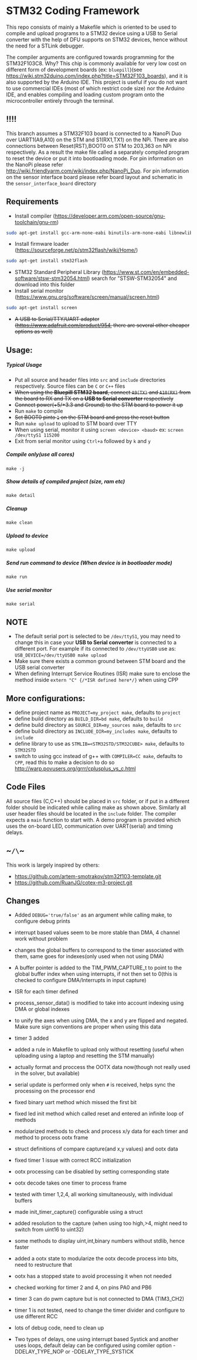 # STM32 Coding Framework
This repo consists of mainly a Makefile which is oriented to be used to compile and upload programs to a STM32 device using a USB to Serial converter with the help of DFU supports on STM32 devices, hence without the need for a STLink debugger.

The compiler arguments are configured towards programming for the STM32F103C8. Why? This chip is commonly available for very low cost on different form of development boards (ex: `bluepill`)(see https://wiki.stm32duino.com/index.php?title=STM32F103_boards), and it is also supported by the Arduino IDE. This project is useful if you do not want to use commercial IDEs (most of which restrict code size) nor the Arduino IDE, and enables compiling and loading custom program onto the microcontroller entirely through the terminal.

## **!!!!**
This branch assumes a STM32F103 board is connected to a NanoPi Duo over UART1(A9,A10) on the STM and S1(RX1,TX1) on the NPi. There are also connections between Reset(RST),BOOT0 on STM to 203,363 on NPi respectively. As a result the make file called a separately compiled program to reset the device or put it into bootloading mode. For pin information on the NanoPi please refer http://wiki.friendlyarm.com/wiki/index.php/NanoPi_Duo. For pin information on the sensor interface board please refer board layout and schematic in the `sensor_interface_board` directory


## Requirements
- Install compiler (https://developer.arm.com/open-source/gnu-toolchain/gnu-rm)
```sh
sudo apt-get install gcc-arm-none-eabi binutils-arm-none-eabi libnewlib-arm-none-eabi
```
- Install firmware loader (https://sourceforge.net/p/stm32flash/wiki/Home/)
```sh
sudo apt-get install stm32flash
```
- STM32 Standard Peripheral Library (https://www.st.com/en/embedded-software/stsw-stm32054.html)
search for "STSW-STM32054" and download into this folder
- Install serial monitor (https://www.gnu.org/software/screen/manual/screen.html)
```sh
sudo apt-get install screen
```
- ~~A USB to Serial/TTY/UART adapter (https://www.adafruit.com/product/954, there are several other cheaper options as well)~~

## Usage:
##### Typical Usage
- Put all source and header files into `src` and `include` directories respectively. Source files can be `C` or `C++` files
- ~~When using the **Bluepill STM32 board**, connect `A9(TX)` and `A10(RX)` from the board to RX and TX on a **USB to Serial converter** respectively~~
- ~~Connect power(+5/+3.3 and Ground) to the STM board to power it up~~
- Run ```make``` to compile
- ~~Set BOOT0 pinto `1` on the STM board and press the reset button~~
- Run ```make upload``` to upload to STM board over TTY
- When using serial, monitor it using ```screen <device> <baud>```
  ex: ```screen /dev/ttyS1 115200```
- Exit from serial monitor using `Ctrl+a` followed by `k` and `y`

##### Compile only(use all cores)
`make -j`
##### Show details of compiled project (size, ram etc)
`make detail`
##### Cleanup
`make clean`
##### Upload to device
`make upload`
##### Send run command to device (When device is in bootloader mode)
`make run`
##### Use serial monitor
`make serial`

## NOTE
- The default serial port is selected to be `/dev/ttyS1`, you may need to change this in case your **USB to Serial converter** is connected to a different port. For example if its connected to `/dev/ttyUSB0` use as: ```USB_DEVICE=/dev/ttyUSB0 make upload```
- Make sure there exists a common ground between STM board and the USB serial converter
- When defining Interrupt Service Routines (ISR) make sure to enclose the method
	inside ```extern "C" {/*ISR defined here*/}``` when using CPP


## More configurations:
- define project name as ```PROJECT=my_project make```, defaults to `project`
- define build directory as ```BUILD_DIR=bd make```, defaults to ```build```
- define build directory as ```SOURCE_DIR=my_sources make```, defaults to ```src```
- define build directory as ```INCLUDE_DIR=my_includes make```, defaults to ```include```
- define library to use as ```STMLIB=<STM32STD/STM32CUBE> make```, defaults to ```STM32STD```
- switch to using gcc instead of g++ with ```COMPILER=CC make```, defaults to ```CPP```, read this to make a decision to do so http://warp.povusers.org/grrr/cplusplus_vs_c.html


## Code Files
All source files (C,C++) should be placed in `src` folder, or if put in a different folder should be indicated while calling make as shown above. Similarly all user header files should be located in the `include` folder. The compiler expects a `main` function to start with. A demo program is provided which uses the on-board LED, communication over UART(serial) and timing delays.









## ~`/\`~
This work is largely inspired by others:
- https://github.com/artem-smotrakov/stm32f103-template.git
- https://github.com/RuanJG/cotex-m3-project.git

## Changes
- Added `DEBUG='true/false'` as an argument while calling make, to configure debug prints
- interrupt based values seem to be more stable than DMA, 4 channel work without problem
- changes the global buffers to correspond to the timer associated with them, same goes for indexes(only used when not using DMA)
- A buffer pointer is added to the TIM_PWM_CAPTURE_t to point to the global buffer index when using interrupts, if not then set to 0(this is checked to configure DMA/Interrupts in input capture)
- ISR for each timer defined
- process_sensor_data() is modified to take into account indexing using DMA or global indexes
- to unify the axes when using DMA, the x and y are flipped and negated. Make sure sign conventions are proper when using this data
- timer 3 added
- added a rule in Makefile to upload only without resetting (useful when uploading using a laptop and resetting the STM manually)
- actually format and proccess the OOTX data now(though not really used in the solver, but available)
- serial update is performed only when `#` is received, helps sync the processing on the processor end
- fixed binary uart method which missed the first bit
- fixed led init method which called reset and entered an infinite loop of methods
- modularized methods to check and process x/y data for each timer and method to process ootx frame
- struct definitions of compare capture(and x,y values) and ootx data
- fixed timer 1 issue with correct RCC initialization
- ootx processing can be disabled by setting corresponding state
- ootx decode takes one timer to process frame
- tested with timer 1,2,4, all working simultaneously, with individual buffers
- made init_timer_capture() configurable using a struct
- added resolution to the capture (when using too high,>4, might need to switch from uint16 to uint32)
- some methods to display uint,int,binary numbers without stdlib, hence faster
- added a ootx state to modularize the ootx decode process into bits, need to restructure that
- ootx has a stopped state to avoid processing it when not needed
- checked working for timer 2 and 4, on pins PA0 and PB6
- timer 3 can do pwm capture but is not connected to DMA (TIM3_CH2)
- timer 1 is not tested, need to change the timer divider and configure to use different RCC
- lots of debug code, need to clean up


- Two types of delays, one using interrupt based Systick and another uses loops, default delay can be configured using comiler option -DDELAY_TYPE_NOP or -DDELAY_TYPE_SYSTICK
